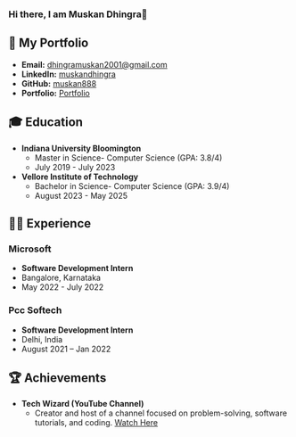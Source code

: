 ### Hi there, I am Muskan Dhingra👋


## 💼 My Portfolio
- **Email:** [dhingramuskan2001@gmail.com](mailto:dhingramuskan2001@gmail.com)
- **LinkedIn:** [muskandhingra](https://linkedin.com/in/muskandhingra/)
- **GitHub:** [muskan888](https://github.com/muskan888)
- **Portfolio:** [Portfolio](https://portfolio-eight-pearl.vercel.app/)

## 🎓 Education
- **Indiana University Bloomington**
  - Master in Science- Computer Science (GPA: 3.8/4)
  - July 2019 - July 2023
- **Vellore Institute of Technology**
  - Bachelor in Science- Computer Science (GPA: 3.9/4)
  - August 2023 - May 2025

## 👩‍💻 Experience

### Microsoft
- **Software Development Intern**
- Bangalore, Karnataka
- May 2022 - July 2022


### Pcc Softech
- **Software Development Intern**
- Delhi, India
- August 2021 – Jan 2022



## 🏆 Achievements
- **Tech Wizard (YouTube Channel)**
  - Creator and host of a channel focused on problem-solving, software tutorials, and coding. [Watch Here](YOUR_YOUTUBE_CHANNEL_LINK)
